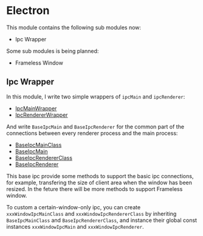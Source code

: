 # Electron

This module contains the following sub modules now:
- Ipc Wrapper

Some sub modules is being planned:
- Frameless Window

## Ipc Wrapper

In this module, I write two simple wrappers of `ipcMain` and `ipcRenderer`:
- [IpcMainWrapper](./IpcWrapper/IpcMainWrapper.ts#L3)
- [IpcRendererWrapper](./IpcWrapper/IpcRendererWrapper.ts#L3)

And write `BaseIpcMain` and `BaseIpcRenderer` for the common part of the connections between every renderer process and the main process:
- [BaseIpcMainClass](./IpcWrapper/BaseIpcMain.ts#L6)
- [BaseIpcMain](./IpcWrapper/BaseIpcMain.ts#L39)
- [BaseIpcRendererClass](./IpcWrapper/BaseIpcRenderer.ts#L7)
- [BaseIpcRenderer](./IpcWrapper/BaseIpcRenderer.ts#L40)

This base ipc provide some methods to support the basic ipc connections, for example, transfering the size of client area when the window has been resized. In the feture there will be more methods to support Frameless window.

To custom a certain-window-only ipc, you can create `xxxWindowIpcMainClass` and `xxxWindowIpcRendererClass` by inheriting `BaseIpcMainClass` and `BaseIpcRendererClass`, and instance their global const instances `xxxWindowIpcMain` and `xxxWindowIpcRenderer`.
